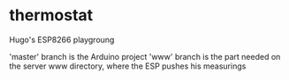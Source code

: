 # thermostat
Hugo's ESP8266 playgroung

'master' branch is the Arduino project
'www' branch is the part needed on the server www directory, where the ESP pushes his measurings


